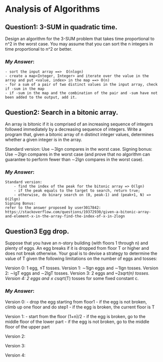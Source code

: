# Analysis of Algorithms
## Question1: 3-SUM in quadratic time.
Design an algorithm for the 3-SUM problem that takes time proportional to n^2 in the worst case.
You may assume that you can sort the n integers in time proportional to n^2 or better.

### *My Answer*:
    - sort the input array ==>  O(nlogn)
    - create a map<Integer, Integer> and iterate over the value in the array and put <value, index> in the map ==> O(n)
    - for a sum of a pair of two distinct values in the input array, check if -sum in the map
    - if -sum in the map and the combination of the pair and -sum have not been added to the output, add it.

## Question2: Search in a bitonic array.
An array is bitonic if it is comprised of an increasing sequence of integers followed immediately
by a decreasing sequence of integers. Write a program that, given a bitonic array of n distinct integer values,
determines whether a given integer is in the array.

Standard version: Use ∼3lgn compares in the worst case.
Signing bonus: Use ∼2lgn compares in the worst case
(and prove that no algorithm can guarantee to perform fewer than ∼2lgn compares in the worst case).

### *My Answer*:
    Standard version:
	    - find the index of the peak for the bitonic array => O(lgn)
	    - if the peak equals to the target to search, return true;
	    - otherwise, do binary search on (0, peak-1) and (peak+1, N) => O(2lgn)
    Signing Bonus: 
	refer to the answer proposed by user3017842:
	https://stackoverflow.com/questions/19372930/given-a-bitonic-array-and-element-x-in-the-array-find-the-index-of-x-in-2logn

## Question3 Egg drop.
Suppose that you have an n-story building (with floors 1 through n) and plenty of eggs.
An egg breaks if it is dropped from floor T or higher and does not break otherwise.
Your goal is to devise a strategy to determine the value of T given the following limitations
on the number of eggs and tosses:

Version 0: 1 egg, ≤T tosses.
Version 1:  ∼1lgn eggs and ∼1lgn tosses.
Version 2: ∼lgT eggs and  ∼2lgT tosses.
Version 3: 2 eggs and  ~2*sqrt(n) tosses.
Version 4: 2 eggs and ≤ c*sqrt(T) tosses for some fixed constant c.

### *My Answer*:

Version 0:
    - drop the egg starting from floor1
    - if the egg is not broken, climb up one floor and do step1
    - if the egg is broken, the current floor is T

Version 1:
    - start from the floor (1+n)/2
    - if the egg is broken, go to the middle floor of the lower part
    - if the egg is not broken, go to the middle floor of the upper part

Version 2:

Version 3:

Version 4:





